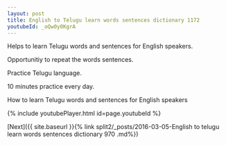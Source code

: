 ```yaml
---
layout: post
title: English to Telugu learn words sentences dictionary 1172 
youtubeId: _oQw0y0KgrA
---
```

 
 
Helps to learn Telugu words and sentences for English speakers.

Opportunitiy to repeat the words sentences. 

Practice Telugu language. 
 
10 minutes practice every day. 
 
How to learn Telugu words and sentences for English speakers 
 
{% include youtubePlayer.html id=page.youtubeId %}
 
 
[Next]({{ site.baseurl }}{% link  split2/_posts/2016-03-05-English to telugu learn words sentences dictionary 970 .md%})
 
